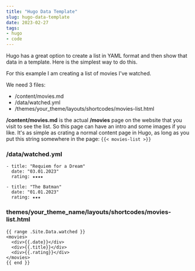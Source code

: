 ```yaml
---
title: "Hugo Data Template"
slug: hugo-data-template
date: 2023-02-27
tags:
- hugo
- code
---
```


Hugo has a great option to create a list in YAML format and then show that data in a template. Here is the simplest way to do this.

For this example I am creating a list of movies I've watched.

We need 3 files:

- /content/movies.md
- /data/watched.yml
- /themes/your_theme/layouts/shortcodes/movies-list.html

**/content/movies.md** is the actual **/movies** page on the website that you visit to see the list. So this page can have an intro and some images if you like. It's as simple as crating a normal content page in Hugo, as long as you put this string somewhere in the page: ```{{< movies-list >}}```

### /data/watched.yml
```
- title: "Requiem for a Dream"
  date: "03.01.2023"
  rating: ★★★★

- title: "The Batman"
  date: "01.01.2023"
  rating: ★★★
```

### themes/your_theme_name/layouts/shortcodes/movies-list.html
```
{{ range .Site.Data.watched }}
<movies>
  <div>{{.date}}</div>
  <div>{{.title}}</div>
  <div>{{.rating}}</div>
</movies>
{{ end }}
```
